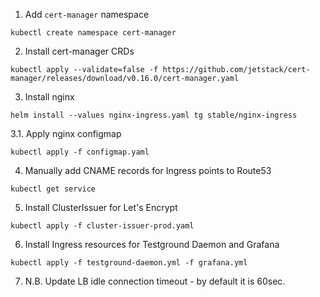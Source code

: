 1. Add `cert-manager` namespace
```
kubectl create namespace cert-manager
```

2. Install cert-manager CRDs
```
kubectl apply --validate=false -f https://github.com/jetstack/cert-manager/releases/download/v0.16.0/cert-manager.yaml
```

3. Install nginx
```
helm install --values nginx-ingress.yaml tg stable/nginx-ingress
```

3.1. Apply nginx configmap
```
kubectl apply -f configmap.yaml
```

4. Manually add CNAME records for Ingress points to Route53
```
kubectl get service
```

5. Install ClusterIssuer for Let's Encrypt
```
kubectl apply -f cluster-issuer-prod.yaml
```

6. Install Ingress resources for Testground Daemon and Grafana
```
kubectl apply -f testground-daemon.yml -f grafana.yml
```

7. N.B. Update LB idle connection timeout - by default it is 60sec.
